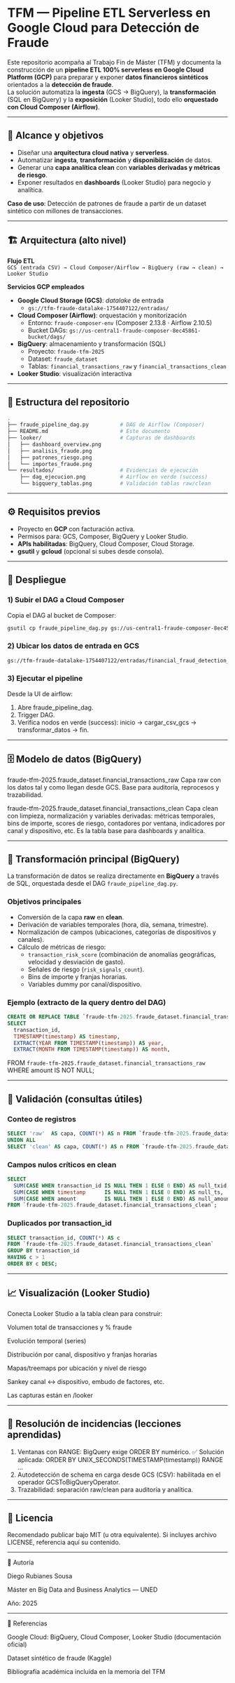 # TFM — Pipeline ETL Serverless en Google Cloud para Detección de Fraude

Este repositorio acompaña al Trabajo Fin de Máster (TFM) y documenta la construcción de un **pipeline ETL 100% serverless en Google Cloud Platform (GCP)** para preparar y exponer **datos financieros sintéticos** orientados a la **detección de fraude**.  
La solución automatiza la **ingesta** (GCS → BigQuery), la **transformación** (SQL en BigQuery) y la **exposición** (Looker Studio), todo ello **orquestado con Cloud Composer (Airflow)**.

---

## 📌 Alcance y objetivos

- Diseñar una **arquitectura cloud nativa** y **serverless**.
- Automatizar **ingesta**, **transformación** y **disponibilización** de datos.
- Generar una **capa analítica clean** con **variables derivadas y métricas de riesgo**.
- Exponer resultados en **dashboards** (Looker Studio) para negocio y analítica.

**Caso de uso**: Detección de patrones de fraude a partir de un dataset sintético con millones de transacciones.

---

## 🏗️ Arquitectura (alto nivel)

**Flujo ETL**  
`GCS (entrada CSV) → Cloud Composer/Airflow → BigQuery (raw → clean) → Looker Studio`

**Servicios GCP empleados**
- **Google Cloud Storage (GCS)**: *datalake* de entrada  
  - `gs://tfm-fraude-datalake-1754407122/entradas/`
- **Cloud Composer (Airflow)**: orquestación y monitorización  
  - Entorno: `fraude-composer-env` (Composer 2.13.8 · Airflow 2.10.5)  
  - Bucket DAGs: `gs://us-central1-fraude-composer-8ec45861-bucket/dags/`
- **BigQuery**: almacenamiento y transformación (SQL)  
  - Proyecto: `fraude-tfm-2025`  
  - Dataset: `fraude_dataset`  
  - Tablas: `financial_transactions_raw` y `financial_transactions_clean`
- **Looker Studio**: visualización interactiva

---

## 📂 Estructura del repositorio
```bash
.
├── fraude_pipeline_dag.py          # DAG de Airflow (Composer)
├── README.md                       # Este documento
├── looker/                         # Capturas de dashboards
│   ├── dashboard_overview.png
│   ├── analisis_fraude.png
│   ├── patrones_riesgo.png
│   └── importes_fraude.png
└── resultados/                     # Evidencias de ejecución
    ├── dag_ejecucion.png           # Airflow en verde (success)
    └── bigquery_tablas.png         # Validación tablas raw/clean
``` 
---

## ⚙️ Requisitos previos

- Proyecto en **GCP** con facturación activa.
- Permisos para: GCS, Composer, BigQuery y Looker Studio.
- **APIs habilitadas**: BigQuery, Cloud Composer, Cloud Storage.
- **gsutil** y **gcloud** (opcional si subes desde consola).

---

## 🚦 Despliegue

### 1) Subir el DAG a Cloud Composer
Copia el DAG al bucket de Composer:

```bash
gsutil cp fraude_pipeline_dag.py gs://us-central1-fraude-composer-8ec45861-bucket/dags/
```

### 2) Ubicar los datos de entrada en GCS

```bash
gs://tfm-fraude-datalake-1754407122/entradas/financial_fraud_detection_dataset.csv
```
### 3) Ejecutar el pipeline
Desde la UI de airflow:
  1. Abre fraude_pipeline_dag.
  2. Trigger DAG.
  3. Verifica nodos en verde (success): inicio → cargar_csv_gcs → transformar_datos → fin.

---

## 🗄️ Modelo de datos (BigQuery)

fraude-tfm-2025.fraude_dataset.financial_transactions_raw
Capa raw con los datos tal y como llegan desde GCS. Base para auditoría, reprocesos y trazabilidad.

fraude-tfm-2025.fraude_dataset.financial_transactions_clean
Capa clean con limpieza, normalización y variables derivadas: métricas temporales, bins de importe, scores de riesgo, contadores por ventana, indicadores por canal y dispositivo, etc. Es la tabla base para dashboards y analítica.

---

## 🧠 Transformación principal (BigQuery)

La transformación de datos se realiza directamente en **BigQuery** a través de SQL, orquestada desde el DAG `fraude_pipeline_dag.py`.  

### Objetivos principales
- Conversión de la capa **raw** en **clean**.  
- Derivación de variables temporales (hora, día, semana, trimestre).  
- Normalización de campos (ubicaciones, categorías de dispositivos y canales).  
- Cálculo de métricas de riesgo:  
  - `transaction_risk_score` (combinación de anomalías geográficas, velocidad y desviación de gasto).  
  - Señales de riesgo (`risk_signals_count`).  
  - Bins de importe y franjas horarias.  
  - Variables dummy por canal/dispositivo.  

### Ejemplo (extracto de la query dentro del DAG)

```sql
CREATE OR REPLACE TABLE `fraude-tfm-2025.fraude_dataset.financial_transactions_clean` AS
SELECT
  transaction_id,
  TIMESTAMP(timestamp) AS timestamp,
  EXTRACT(YEAR FROM TIMESTAMP(timestamp)) AS year,
  EXTRACT(MONTH FROM TIMESTAMP(timestamp)) AS month,
```
FROM `fraude-tfm-2025.fraude_dataset.financial_transactions_raw`
WHERE amount IS NOT NULL;

---

## 🔎 Validación (consultas útiles)

### Conteo de registros
```sql
SELECT 'raw'  AS capa, COUNT(*) AS n FROM `fraude-tfm-2025.fraude_dataset.financial_transactions_raw`
UNION ALL
SELECT 'clean' AS capa, COUNT(*) AS n FROM `fraude-tfm-2025.fraude_dataset.financial_transactions_clean`;
```
### Campos nulos críticos en clean
```sql
SELECT
  SUM(CASE WHEN transaction_id IS NULL THEN 1 ELSE 0 END) AS null_txid,
  SUM(CASE WHEN timestamp      IS NULL THEN 1 ELSE 0 END) AS null_ts,
  SUM(CASE WHEN amount         IS NULL THEN 1 ELSE 0 END) AS null_amount
FROM `fraude-tfm-2025.fraude_dataset.financial_transactions_clean`;
```
### Duplicados por transaction_id
```sql
SELECT transaction_id, COUNT(*) AS c
FROM `fraude-tfm-2025.fraude_dataset.financial_transactions_clean`
GROUP BY transaction_id
HAVING c > 1
ORDER BY c DESC;
```   

---

## 📈 Visualización (Looker Studio)   
Conecta Looker Studio a la tabla clean para construir:

Volumen total de transacciones y % fraude

Evolución temporal (series)

Distribución por canal, dispositivo y franjas horarias

Mapas/treemaps por ubicación y nivel de riesgo

Sankey canal ↔ dispositivo, embudo de factores, etc.

Las capturas están en /looker

---

## 🧩 Resolución de incidencias (lecciones aprendidas)
1. Ventanas con RANGE: BigQuery exige ORDER BY numérico. ✅ Solución aplicada: ORDER BY UNIX_SECONDS(TIMESTAMP(timestamp)) RANGE …
2. Autodetección de schema en carga desde GCS (CSV): habilitada en el operador GCSToBigQueryOperator.
3. Trazabilidad: separación raw/clean para auditoría y analítica.

---

## 🧾 Licencia

Recomendado publicar bajo MIT (u otra equivalente).
Si incluyes archivo LICENSE, referencia aquí su contenido.

---

👤 Autoría

Diego Rubianes Sousa

Máster en Big Data and Business Analytics — UNED

Año: 2025

---


🔗 Referencias

Google Cloud: BigQuery, Cloud Composer, Looker Studio (documentación oficial)

Dataset sintético de fraude (Kaggle)

Bibliografía académica incluida en la memoria del TFM

